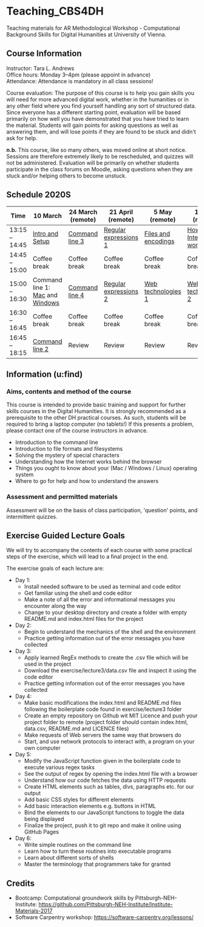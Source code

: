 # Teaching_CBS4DH
Teaching materials for AR Methodological Workshop - Computational Background Skills for Digital Humanities at University of Vienna.

## Course Information

Instructor: Tara L. Andrews<br>
Office hours: Monday 3–4pm (please appoint in advance)<br>
Attendance: Attendance is mandatory in all class sessions!

Course evaluation: The purpose of this course is to help you gain skills you will need for more advanced digital work, whether in the humanities or in any other field where you find yourself handling any sort of structured data. Since everyone has a different starting point, evaluation will be based primarily on how well you have demonstrated that you have tried to learn the material. Students will gain points for asking questions as well as answering them, and will lose points if they are found to be stuck and didn't ask for help.

**n.b.** This course, like so many others, was moved online at short notice. Sessions are therefore extremely likely to be rescheduled, and quizzes will not be administered. Evaluation will be primarily on whether students participate in the class forums on Moodle, asking questions when they are stuck and/or helping others to become unstuck.


## Schedule 2020S
Time | 10 March | 24 March (remote) | 21 April (remote) | 5 May (remote) | 19 May (remote) | 16 June (remote) |
---- | ---- | ---- | ---- | ---- | ---- | ----
13:15 – 14:45 |  [Intro and Setup](lectures/intro_and_setup.md) | [Command line 3](lectures/command_3.md) | [Regular expressions 1](lectures/regex_1.md) | [Files and encodings](lectures/files_encodings.md) | [How the Internet works](lectures/internet.md) | [Git](lectures/git.md)
14:45 – 15:00 |  Coffee break | Coffee break | Coffee break | Coffee break | Coffee break | Coffee break
15:00 – 16:30 |  Command line 1: [Mac](lectures/command_1_mac.md) and [Windows](lectures/command_1_windows.md) | [Command line 4](lectures/command_4.md) | [Regular expressions 2](lectures/regex_2.md) | [Web technologies 1](lectures/web.md) | [Web technologies 2](lectures/web.md) | [Pre-programming](lectures/pre-programming.md)
16:30 – 16:45 |  Coffee break | Coffee break | Coffee break | Coffee break | Coffee break | Coffee break
16:45 – 18:15 |  [Command line 2](lectures/command_2.md) | Review | Review | Review | Review | [More DH](lectures/final_more.md) and wrap-up

## Information (u:find)
### Aims, contents and method of the course
This course is intended to provide basic training and support for further skills courses in the Digital Humanities. It is strongly recommended as a prerequisite to the other DH practical courses.
As such, students will be required to bring a laptop computer (no tablets!) If this presents a problem, please contact one of the course instructors in advance.
- Introduction to the command line
- Introduction to file formats and filesystems
- Solving the mystery of special characters
- Understanding how the Internet works behind the browser
- Things you ought to know about your (Mac / Windows / Linux) operating system
- Where to go for help and how to understand the answers

### Assessment and permitted materials
Assessment will be on the basis of class participation, 'question' points, and intermittent quizzes.

## Exercise Guided Lecture Goals
We will try to accompany the contents of each course with some practical steps of the exercise, which will lead to a final project in the end.

The exercise goals of each lecture are:
- Day 1:
  - Install needed software to be used as terminal and code editor
  - Get familiar using the shell and code editor
  - Make a note of all the error and informational messages you encounter along the way
  - Change to your desktop directory and create a folder with empty README.md and index.html files for the project
- Day 2:
  - Begin to understand the mechanics of the shell and the environment
  - Practice getting information out of the error messages you have collected
- Day 3:
  - Apply learned RegEx methods to create the .csv file which will be used in the project
  - Download the exercise/lecture3/data.csv file and inspect it using the code editor
  - Practice getting information out of the error messages you have collected
- Day 4:
  - Make basic modifications the index.html and README.md files following the boilerplate code found in exercise/lecture3 folder
  - Create an empty repository on Github wit MIT Licence and push your project folder to remote (project folder should contain index.html, data.csv, README.md and LICENCE files)
  - Make requests of Web servers the same way that browsers do
  - Start, and use network protocols to interact with, a program on your own computer
- Day 5:
  - Modify the JavaScript function given in the boilerplate code to execute various regex tasks
  - See the output of regex by opening the index.html file with a browser
  - Understand how our code fetches the data using HTTP requests
  - Create HTML elements such as tables, divs, paragraphs etc. for our output
  - Add basic CSS styles for different elements
  - Add basic interaction elements e.g. buttons in HTML
  - Bind the elements to our JavaScript functions to toggle the data being displayed
  - Finalize the project, push it to git repo and make it online using GitHub Pages
- Day 6:
  - Write simple routines on the command line
  - Learn how to turn these routines into executable programs
  - Learn about different sorts of shells
  - Master the terminology that programmers take for granted

## Credits
- Bootcamp: Computational groundwork skills by Pittsburgh-NEH-Institute: https://github.com/Pittsburgh-NEH-Institute/Institute-Materials-2017
- Software Carpentry workshop: https://software-carpentry.org/lessons/
